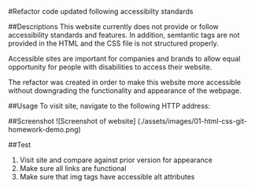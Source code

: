 #Refactor code updated following accessibilty standards

##Descriptions
This website currently does not provide or follow accessibility standards and features. In addition, semtantic tags are not provided in the HTML and the CSS file is not structured properly.

Accessible sites are important for companies and brands to allow equal opportunity for people with disabilities to access their website.

The refactor was created in order to make this website more accessible without downgrading the functionality and appearance of the webpage.

##Usage
To visit site, navigate to the following HTTP address:

##Screenshot
![Screenshot of website] (./assets/images/01-html-css-git-homework-demo.png)

##Test
1. Visit site and compare against prior version for appearance
2. Make sure all links are functional
3. Make sure that img tags have accessible alt attributes